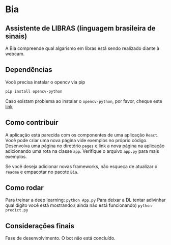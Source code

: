 # Bia
## Assistente de LIBRAS (linguagem brasileira de sinais)

A Bia compreende qual algarismo em libras está sendo realizado diante à webcam. 

## Dependências
Você precisa instalar o opencv via pip
```sh
pip install opencv-python
```
Caso existam problema ao instalar o ```opencv-python```, por favor, cheque este [link](https://pypi.org/project/opencv-python/)  

## Como contribuir

A aplicação está parecida com os componentes de uma aplicação ```React```.  
Você pode criar uma nova página vide exemplos no próprio código.  
Desenvolva uma página no diretório ```pages``` e link a nova página na aplicação adicionando uma rota na classe ```app```. Verifique o arquivo ```app.py``` para mais exemplos.

Se você deseja adicionar novas frameworks, não esqueça de atualizar o ```readme``` e empacotar no pacote ```Bia```.

## Como rodar

Para treinar a deep learning:
```python App.py```
Para deixar a DL tentar adivinhar qual digito você está mostrando:( ainda não está funcionando)
```python predict.py```

## Considerações finais

Fase de desenvolvimento. O bot não está concluído.
